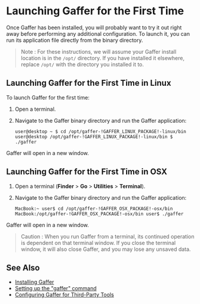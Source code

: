 # Launching Gaffer for the First Time #

Once Gaffer has been installed, you will probably want to try it out right away before performing any additional configuration. To launch it, you can run its application file directly from the binary directory.

> Note :
> For these instructions, we will assume your Gaffer install location is in the `/opt/` directory. If you have installed it elsewhere, replace `/opt/` with the directory you installed it to.

## Launching Gaffer for the First Time in Linux ##

To launch Gaffer for the first time:

1. Open a terminal.

2. Navigate to the Gaffer binary directory and run the Gaffer application:
    ```shell
    user@desktop ~ $ cd /opt/gaffer-!GAFFER_LINUX_PACKAGE!-linux/bin
    user@desktop /opt/gaffer-!GAFFER_LINUX_PACKAGE!-linux/bin $ ./gaffer
    ```

Gaffer will open in a new window.


## Launching Gaffer for the First Time in OSX ##

1. Open a terminal (**Finder** > **Go** > **Utilities** > **Terminal**).

2. Navigate to the Gaffer binary directory and run the Gaffer application:
    ```shell
    MacBook:~ user$ cd /opt/gaffer-!GAFFER_OSX_PACKAGE!-osx/bin
    MacBook:/opt/gaffer-!GAFFER_OSX_PACKAGE!-osx/bin user$ ./gaffer
    ```

Gaffer will open in a new window.

> Caution : 
> When you run Gaffer from a terminal, its continued operation is dependent on that terminal window. If you close the terminal window, it will also close Gaffer, and you may lose any unsaved data.

## See Also ##

* [Installing Gaffer](../InstallingGaffer/InstallingGaffer.md)
* [Setting up the "gaffer" command](../SettingUpGafferCommand/SettingUpGafferCommand.md)
* [Configuring Gaffer for Third-Party Tools](../ConfiguringGafferForThirdPartyTools/ConfiguringGafferThirdPartyTools.md)

